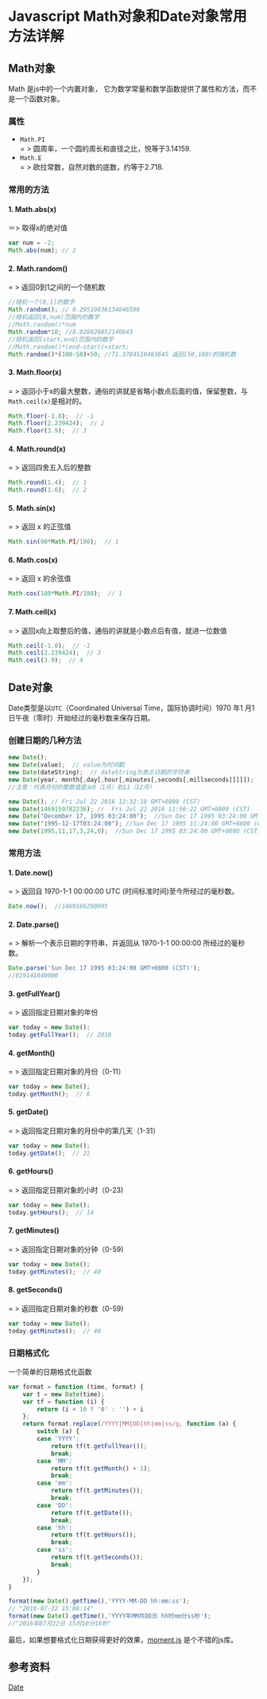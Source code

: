 # Javascript Math对象和Date对象常用方法详解

## Math对象
Math 是js中的一个内置对象， 它为数学常量和数学函数提供了属性和方法，而不是一个函数对象。
### 属性
- `Math.PI`  
= > 圆周率，一个圆的周长和直径之比，悦等于3.14159.  
- `Math.E`  
= > 欧拉常数，自然对数的底数，约等于2.718.

### 常用的方法
#### 1. Math.abs(x)
＝> 取得x的绝对值

```js
var num = -2;
Math.abs(num); // 2
```
#### 2. Math.random()
= > 返回0到1之间的一个随机数

```js
//随机一个(0,1]的数字
Math.random(); // 0.29510836134846596
//随机返回[0,num)范围内的数字
//Math.random()*num
Math.random*10; //8.028820852140843
//随机返回[start,end)范围内的数字
//Math.random()*(end-start)+start;
Math.random()*(100-50)+50; //71.3784510483645 返回[50,100)的随机数

```
#### 3. Math.floor(x)
= > 返回小于x的最大整数，通俗的讲就是省略小数点后面的值，保留整数，与 `Math.ceil(x)`是相对的。

```js
Math.floor(-1.0);  // -1
Math.floor(2.239424);  // 2
Math.floor(3.9);  // 3
```
#### 4. Math.round(x)
= > 返回四舍五入后的整数

```js
Math.round(1.4);  // 1
Math.round(1.6);  // 2
```
#### 5. Math.sin(x)
= > 返回 x 的正弦值

```js
Math.sin(90*Math.PI/180);  // 1
```
#### 6. Math.cos(x)
= > 返回 x 的余弦值

```js
Math.cos(180*Math.PI/180);  // 1
```
#### 7. Math.ceil(x)
= > 返回x向上取整后的值，通俗的讲就是小数点后有值，就进一位数值

```js
Math.ceil(-1.0);  // -1
Math.ceil(2.239424);  // 3
Math.ceil(3.9);  // 4
```


## Date对象
Date类型是以`UTC`（Coordinated Universal Time，国际协调时间）1970 年1 月1 日午夜（零时）开始经过的毫秒数来保存日期。

### 创建日期的几种方法

```js
new Date();  
new Date(value);  // value为时间戳
new Date(dateString);  // dateString为表示日期的字符串
new Date(year, month[,day[,hour[,minutes[,seconds[,millseconds]]]]]);
//注意：代表月份的整数值是从0（1月）到11（12月）
```

```js
new Date(); // Fri Jul 22 2016 13:32:10 GMT+0800 (CST)
new Date(1469159782236); //  Fri Jul 22 2016 11:56:22 GMT+0800 (CST)
new Date("December 17, 1995 03:24:00");  //Sun Dec 17 1995 03:24:00 GMT+0800 (CST)
new Date("1995-12-17T03:24:00"); //Sun Dec 17 1995 11:24:00 GMT+0800 (CST)
new Date(1995,11,17,3,24,0);  //Sun Dec 17 1995 03:24:00 GMT+0800 (CST)
```

### 常用方法
#### 1. Date.now()
= > 返回自 1970-1-1 00:00:00  UTC (时间标准时间)至今所经过的毫秒数。

```js
Date.now();  //1469166290095
```
#### 2. Date.parse()
= > 解析一个表示日期的字符串，并返回从 1970-1-1 00:00:00 所经过的毫秒数。

```js
Date.parse('Sun Dec 17 1995 03:24:00 GMT+0800 (CST)');
//819141840000
```
#### 3. getFullYear()
= > 返回指定日期对象的年份

```js
var today = new Date();
today.getFullYear();  // 2016
```
#### 4. getMonth()
= > 返回指定日期对象的月份（0-11）

```js
var today = new Date();
today.getMonth();  // 6
```
#### 5. getDate()
= > 返回指定日期对象的月份中的第几天（1-31）

```js
var today = new Date();
today.getDate();  // 22
```
#### 6. getHours()
= > 返回指定日期对象的小时（0-23)

```js
var today = new Date();
today.getHours();  // 14
```
#### 7. getMinutes()
= > 返回指定日期对象的分钟（0-59)

```js
var today = new Date();
today.getMinutes();  // 40
```
#### 8. getSeconds()
= > 返回指定日期对象的秒数（0-59)

```js
var today = new Date();
today.getMinutes();  // 40
```
### 日期格式化
一个简单的日期格式化函数

```js
var format = function (time, format) {
    var t = new Date(time);
    var tf = function (i) {
        return (i < 10 ? '0' : '') + i
    };
    return format.replace(/YYYY|MM|DD|hh|mm|ss/g, function (a) {
        switch (a) {
        case 'YYYY':
            return tf(t.getFullYear());
            break;
        case 'MM':
            return tf(t.getMonth() + 1);
            break;
        case 'mm':
            return tf(t.getMinutes());
            break;
        case 'DD':
            return tf(t.getDate());
            break;
        case 'hh':
            return tf(t.getHours());
            break;
        case 'ss':
            return tf(t.getSeconds());
            break;
        }
    });
}

format(new Date().getTime(),'YYYY-MM-DD hh:mm:ss');
// "2016-07-22 15:08:14"
format(new Date().getTime(),'YYYY年MM月DD日 hh时mm分ss秒');
//"2016年07月22日 15时10分18秒"
```
最后，如果想要格式化日期获得更好的效果，[moment.js](http://momentjs.com) 是个不错的js库。


## 参考资料
[Date](https://developer.mozilla.org/zh-CN/docs/Web/JavaScript/Reference/Global_Objects/Date#Example:_Several_ways_to_assign_dates)